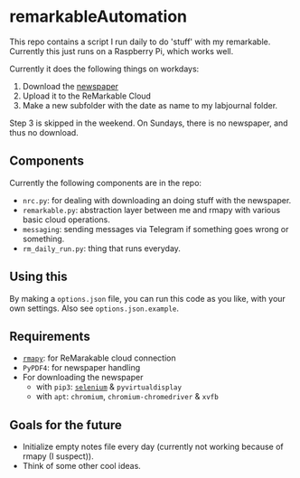 # remarkableAutomation
This repo contains a script I run daily to do 'stuff' with my remarkable. Currently this just runs on a Raspberry Pi, which works well.

Currently it does the following things on workdays:
  1. Download the [newspaper](https://www.nrc.nl/)
  2. Upload it to the ReMarkable Cloud
  3. Make a new subfolder with the date as name to my labjournal folder.

Step 3 is skipped in the weekend. On Sundays, there is no newspaper, and thus no download.

## Components
Currently the following components are in the repo:
  * `nrc.py`: for dealing with downloading an doing stuff with the newspaper.
  * `remarkable.py`: abstraction layer between me and rmapy with various basic cloud operations.
  * `messaging`: sending messages via Telegram if something goes wrong or something.
  * `rm_daily_run.py`: thing that runs everyday.

## Using this
By making a `options.json` file, you can run this code as you like, with your own settings. Also see `options.json.example`.

## Requirements
  * [`rmapy`](https://github.com/subutux/rmapy/): for ReMarakable cloud connection
  * `PyPDF4`: for newspaper handling
  * For downloading the newspaper
    * with `pip3`: [`selenium`](https://selenium-python.readthedocs.io/) & `pyvirtualdisplay`
    * with `apt`: `chromium`, `chromium-chromedriver` & `xvfb`
    
## Goals for the future
  * Initialize empty notes file every day (currently not working because of rmapy (I suspect)).
  * Think of some other cool ideas.
